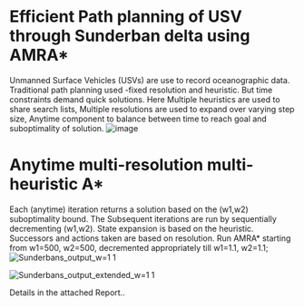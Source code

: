 # Efficient Path planning of USV through Sunderban delta using AMRA*
Unmanned Surface Vehicles (USVs) are use to record oceanographic data. Traditional path planning used -fixed resolution and heuristic. But time constraints demand quick solutions.
Here Multiple heuristics are used to share search lists, Multiple resolutions are used to expand over varying step size, Anytime component to balance between time to reach goal and suboptimality of solution.
![image](https://user-images.githubusercontent.com/105581851/235601325-e4cfd1fa-01de-43aa-afb9-a1b769e428f5.png)

# Anytime multi-resolution multi-heuristic A*
Each (anytime) iteration returns a solution based on the (w1,w2) suboptimality bound. The Subsequent iterations are run by sequentially decrementing (w1,w2). State expansion is based on the heuristic.
Successors and actions taken are based on resolution. Run AMRA* starting from w1=500, w2=500, decremented appropriately till w1=1.1, w2=1.1;
![Sunderbans_output_w=1 1](https://user-images.githubusercontent.com/105581851/235628408-83ab3360-b30b-4c8f-a08b-feaf438f15d6.png)

![Sunderbans_output_extended_w=1 1](https://user-images.githubusercontent.com/105581851/235628590-2bc79d31-185f-4e38-9dd3-0591dde2214f.png)


Details in the attached Report..



